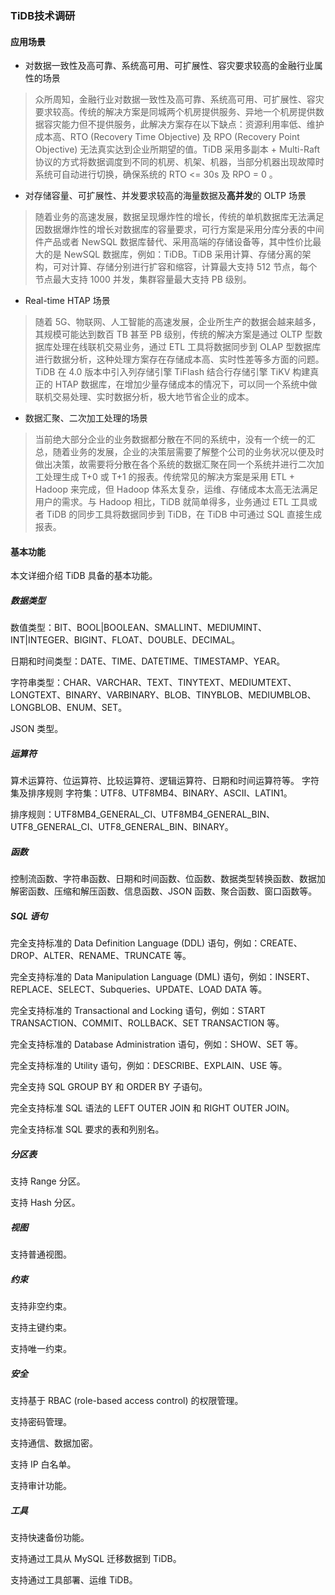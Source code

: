 ### TiDB技术调研

#### 应用场景

* 对数据一致性及高可靠、系统高可用、可扩展性、容灾要求较高的金融行业属性的场景

> 众所周知，金融行业对数据一致性及高可靠、系统高可用、可扩展性、容灾要求较高。传统的解决方案是同城两个机房提供服务、异地一个机房提供数据容灾能力但不提供服务，此解决方案存在以下缺点：资源利用率低、维护成本高、RTO (Recovery Time Objective) 及 RPO (Recovery Point Objective) 无法真实达到企业所期望的值。TiDB 采用多副本 + Multi-Raft 协议的方式将数据调度到不同的机房、机架、机器，当部分机器出现故障时系统可自动进行切换，确保系统的 RTO <= 30s 及 RPO = 0 。

* 对存储容量、可扩展性、并发要求较高的海量数据及**高并发**的 OLTP 场景

> 随着业务的高速发展，数据呈现爆炸性的增长，传统的单机数据库无法满足因数据爆炸性的增长对数据库的容量要求，可行方案是采用分库分表的中间件产品或者 NewSQL 数据库替代、采用高端的存储设备等，其中性价比最大的是 NewSQL 数据库，例如：TiDB。TiDB 采用计算、存储分离的架构，可对计算、存储分别进行扩容和缩容，计算最大支持 512 节点，每个节点最大支持 1000 并发，集群容量最大支持 PB 级别。

* Real-time HTAP 场景

> 随着 5G、物联网、人工智能的高速发展，企业所生产的数据会越来越多，其规模可能达到数百 TB 甚至 PB 级别，传统的解决方案是通过 OLTP 型数据库处理在线联机交易业务，通过 ETL 工具将数据同步到 OLAP 型数据库进行数据分析，这种处理方案存在存储成本高、实时性差等多方面的问题。TiDB 在 4.0 版本中引入列存储引擎 TiFlash 结合行存储引擎 TiKV 构建真正的 HTAP 数据库，在增加少量存储成本的情况下，可以同一个系统中做联机交易处理、实时数据分析，极大地节省企业的成本。

* 数据汇聚、二次加工处理的场景

> 当前绝大部分企业的业务数据都分散在不同的系统中，没有一个统一的汇总，随着业务的发展，企业的决策层需要了解整个公司的业务状况以便及时做出决策，故需要将分散在各个系统的数据汇聚在同一个系统并进行二次加工处理生成 T+0 或 T+1 的报表。传统常见的解决方案是采用 ETL + Hadoop 来完成，但 Hadoop 体系太复杂，运维、存储成本太高无法满足用户的需求。与 Hadoop 相比，TiDB 就简单得多，业务通过 ETL 工具或者 TiDB 的同步工具将数据同步到 TiDB，在 TiDB 中可通过 SQL 直接生成报表。

#### 基本功能
本文详细介绍 TiDB 具备的基本功能。

##### 数据类型
数值类型：BIT、BOOL|BOOLEAN、SMALLINT、MEDIUMINT、INT|INTEGER、BIGINT、FLOAT、DOUBLE、DECIMAL。

日期和时间类型：DATE、TIME、DATETIME、TIMESTAMP、YEAR。

字符串类型：CHAR、VARCHAR、TEXT、TINYTEXT、MEDIUMTEXT、LONGTEXT、BINARY、VARBINARY、BLOB、TINYBLOB、MEDIUMBLOB、LONGBLOB、ENUM、SET。

JSON 类型。

##### 运算符
算术运算符、位运算符、比较运算符、逻辑运算符、日期和时间运算符等。
字符集及排序规则
字符集：UTF8、UTF8MB4、BINARY、ASCII、LATIN1。

排序规则：UTF8MB4_GENERAL_CI、UTF8MB4_GENERAL_BIN、UTF8_GENERAL_CI、UTF8_GENERAL_BIN、BINARY。

##### 函数
控制流函数、字符串函数、日期和时间函数、位函数、数据类型转换函数、数据加解密函数、压缩和解压函数、信息函数、JSON 函数、聚合函数、窗口函数等。
##### SQL 语句
完全支持标准的 Data Definition Language (DDL) 语句，例如：CREATE、DROP、ALTER、RENAME、TRUNCATE 等。

完全支持标准的 Data Manipulation Language (DML) 语句，例如：INSERT、REPLACE、SELECT、Subqueries、UPDATE、LOAD DATA 等。

完全支持标准的 Transactional and Locking 语句，例如：START TRANSACTION、COMMIT、ROLLBACK、SET TRANSACTION 等。

完全支持标准的 Database Administration 语句，例如：SHOW、SET 等。

完全支持标准的 Utility 语句，例如：DESCRIBE、EXPLAIN、USE 等。

完全支持 SQL GROUP BY 和 ORDER BY 子语句。

完全支持标准 SQL 语法的 LEFT OUTER JOIN 和 RIGHT OUTER JOIN。

完全支持标准 SQL 要求的表和列别名。

##### 分区表
支持 Range 分区。

支持 Hash 分区。

##### 视图
支持普通视图。
##### 约束
支持非空约束。

支持主键约束。

支持唯一约束。

##### 安全
支持基于 RBAC (role-based access control) 的权限管理。

支持密码管理。

支持通信、数据加密。

支持 IP 白名单。

支持审计功能。

##### 工具
支持快速备份功能。

支持通过工具从 MySQL 迁移数据到 TiDB。

支持通过工具部署、运维 TiDB。